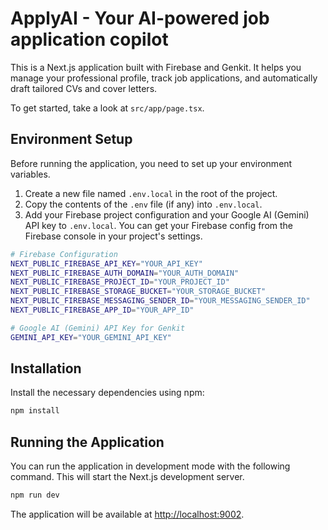 # ApplyAI - Your AI-powered job application copilot

This is a Next.js application built with Firebase and Genkit. It helps you manage your professional profile, track job applications, and automatically draft tailored CVs and cover letters.

To get started, take a look at `src/app/page.tsx`.

## Environment Setup

Before running the application, you need to set up your environment variables.

1.  Create a new file named `.env.local` in the root of the project.
2.  Copy the contents of the `.env` file (if any) into `.env.local`.
3.  Add your Firebase project configuration and your Google AI (Gemini) API key to `.env.local`. You can get your Firebase config from the Firebase console in your project's settings.

```bash
# Firebase Configuration
NEXT_PUBLIC_FIREBASE_API_KEY="YOUR_API_KEY"
NEXT_PUBLIC_FIREBASE_AUTH_DOMAIN="YOUR_AUTH_DOMAIN"
NEXT_PUBLIC_FIREBASE_PROJECT_ID="YOUR_PROJECT_ID"
NEXT_PUBLIC_FIREBASE_STORAGE_BUCKET="YOUR_STORAGE_BUCKET"
NEXT_PUBLIC_FIREBASE_MESSAGING_SENDER_ID="YOUR_MESSAGING_SENDER_ID"
NEXT_PUBLIC_FIREBASE_APP_ID="YOUR_APP_ID"

# Google AI (Gemini) API Key for Genkit
GEMINI_API_KEY="YOUR_GEMINI_API_KEY"
```

## Installation

Install the necessary dependencies using npm:

```bash
npm install
```

## Running the Application

You can run the application in development mode with the following command. This will start the Next.js development server.

```bash
npm run dev
```

The application will be available at [http://localhost:9002](http://localhost:9002).
